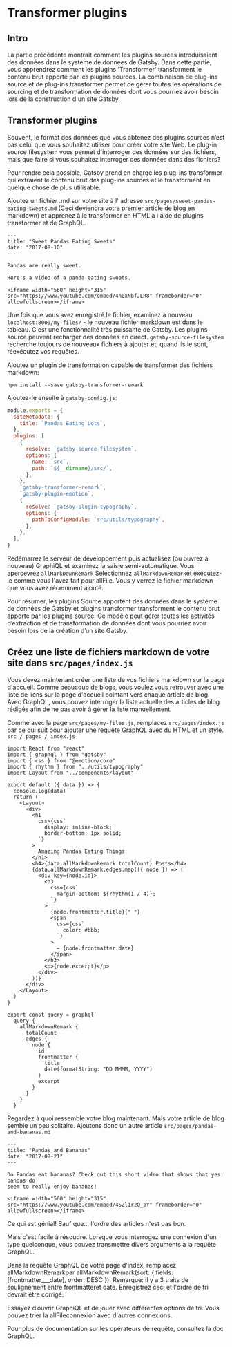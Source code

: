 # Transformer plugins
## Intro
La partie précédente montrait comment les plugins sources introduisaient des données dans le système de données de Gatsby. 
Dans cette partie, vous apprendrez comment les plugins 'Transformer' transforment le contenu brut apporté par les plugins 
sources. La combinaison de plug-ins source et de plug-ins transformer permet de gérer toutes les opérations de sourcing et
de transformation de données dont vous pourriez avoir besoin lors de la construction d'un site Gatsby.

## Transformer plugins
Souvent, le format des données que vous obtenez des plugins sources n’est pas celui que vous souhaitez utiliser pour créer votre site Web. Le plug-in source filesystem  vous permet d'interroger des données sur des fichiers, mais que faire si vous souhaitez interroger des données dans des fichiers?

Pour rendre cela possible, Gatsby prend en charge les plug-ins transformer qui extraient le contenu brut des plug-ins sources et le transforment en quelque chose de plus utilisable.

Ajoutez un fichier .md sur votre site à l' adresse `src/pages/sweet-pandas-eating-sweets.md` (Ceci deviendra votre premier article de blog en markdown) et apprenez à le transformer en HTML à l'aide de plugins transformer et de GraphQL.
```MD
---
title: "Sweet Pandas Eating Sweets"
date: "2017-08-10"
---

Pandas are really sweet.

Here's a video of a panda eating sweets.

<iframe width="560" height="315" src="https://www.youtube.com/embed/4n0xNbfJLR8" frameborder="0" allowfullscreen></iframe>
```
Une fois que vous avez enregistré le fichier, examinez à nouveau `localhost:8000/my-files/` - le nouveau fichier markdown est dans le tableau. C'est une fonctionnalité très puissante de Gatsby. Les plugins source peuvent recharger des données en direct. `gatsby-source-filesystem` recherche toujours de nouveaux fichiers à ajouter et, quand ils le sont, réexécutez vos requêtes.

Ajoutez un plugin de transformation capable de transformer des fichiers markdown:
```console
npm install --save gatsby-transformer-remark
```
Ajoutez-le ensuite à `gatsby-config.js`:
```javascript
module.exports = {
  siteMetadata: {
    title: `Pandas Eating Lots`,
  },
  plugins: [
    {
      resolve: `gatsby-source-filesystem`,
      options: {
        name: `src`,
        path: `${__dirname}/src/`,
      },
    },
    `gatsby-transformer-remark`,
    `gatsby-plugin-emotion`,
    {
      resolve: `gatsby-plugin-typography`,
      options: {
        pathToConfigModule: `src/utils/typography`,
      },
    },
  ],
}
```
Redémarrez le serveur de développement puis actualisez (ou ouvrez à nouveau) GraphiQL et examinez la saisie semi-automatique. Vous apercevrez `allMarkDownRemark`
Sélectionnez `allMarkdownRemark`et exécutez-le comme vous l'avez fait pour allFile. Vous y verrez le fichier markdown que vous avez récemment ajouté. 

Pour résumer, les plugins Source apportent des données dans le système de données de Gatsby et plugins transformer transforment le contenu brut apporté par les plugins source. Ce modèle peut gérer toutes les activités d’extraction et de transformation de données dont vous pourriez avoir besoin lors de la création d’un site Gatsby.

## Créez une liste de fichiers markdown de votre site dans `src/pages/index.js`
Vous devez maintenant créer une liste de vos fichiers markdown sur la page d'accueil. Comme beaucoup de blogs, vous voulez vous retrouver avec une liste de liens sur la page d'accueil pointant vers chaque article de blog. Avec GraphQL, vous pouvez interroger la liste actuelle des articles de blog rédigés afin de ne pas avoir à gérer la liste manuellement.

Comme avec la page `src/pages/my-files.js`, remplacez `src/pages/index.js` par ce qui suit pour ajouter une requête GraphQL avec du HTML et un style.
`src / pages / index.js`
```JSX
import React from "react"
import { graphql } from "gatsby"
import { css } from "@emotion/core"
import { rhythm } from "../utils/typography"
import Layout from "../components/layout"

export default ({ data }) => {
  console.log(data)
  return (
    <Layout>
      <div>
        <h1
          css={css`
            display: inline-block;
            border-bottom: 1px solid;
          `}
        >
          Amazing Pandas Eating Things
        </h1>
        <h4>{data.allMarkdownRemark.totalCount} Posts</h4>
        {data.allMarkdownRemark.edges.map(({ node }) => (
          <div key={node.id}>
            <h3
              css={css`
                margin-bottom: ${rhythm(1 / 4)};
              `}
            >
              {node.frontmatter.title}{" "}
              <span
                css={css`
                  color: #bbb;
                `}
              >
                — {node.frontmatter.date}
              </span>
            </h3>
            <p>{node.excerpt}</p>
          </div>
        ))}
      </div>
    </Layout>
  )
}

export const query = graphql`
  query {
    allMarkdownRemark {
      totalCount
      edges {
        node {
          id
          frontmatter {
            title
            date(formatString: "DD MMMM, YYYY")
          }
          excerpt
        }
      }
    }
  }
```
Regardez à quoi ressemble votre blog maintenant.
Mais votre article de blog semble un peu solitaire. Ajoutons donc un autre article `src/pages/pandas-and-bananas.md`
```MD
---
title: "Pandas and Bananas"
date: "2017-08-21"
---

Do Pandas eat bananas? Check out this short video that shows that yes! pandas do
seem to really enjoy bananas!

<iframe width="560" height="315" src="https://www.youtube.com/embed/4SZl1r2O_bY" frameborder="0" allowfullscreen></iframe>
```
Ce qui est génial! Sauf que… l'ordre des articles n'est pas bon.

Mais c'est facile à résoudre. Lorsque vous interrogez une connexion d'un type quelconque, vous pouvez transmettre divers arguments à la requête GraphQL. 

Dans la requête GraphQL de votre page d'index, remplacez allMarkdownRemarkpar allMarkdownRemark(sort: { fields: [frontmatter___date], order: DESC }). Remarque: il y a 3 traits de soulignement entre frontmatteret date. Enregistrez ceci et l'ordre de tri devrait être corrigé.

Essayez d’ouvrir GraphiQL et de jouer avec différentes options de tri. Vous pouvez trier la allFileconnexion avec d'autres connexions.

Pour plus de documentation sur les opérateurs de requête, consultez la doc GraphQL.




